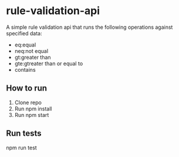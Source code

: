 # rule-validation-api
A simple rule validation api that runs the following operations against specified data:
- eq:equal
- neq:not equal
- gt:greater than
- gte:gtreater than or equal to
- contains

## How to run
1. Clone repo
2. Run npm install
3. Run npm start

## Run tests
npm run test